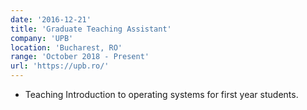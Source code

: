 ```yaml
---
date: '2016-12-21'
title: 'Graduate Teaching Assistant'
company: 'UPB'
location: 'Bucharest, RO'
range: 'October 2018 - Present'
url: 'https://upb.ro/'
---
```


- Teaching Introduction to operating systems for first year students.